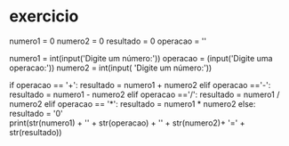 # exercicio

numero1 = 0
numero2 = 0
resultado = 0
operacao = ''

numero1 = int(input('Digite um número:'))
operacao = (input('Digite uma operacao:'))
numero2 = int(input( 'Digite um número:'))

if operacao == '+':
  resultado = numero1 + numero2
elif operacao =='-':
  resultado = numero1 - numero2
elif operacao =='/':
  resultado = numero1 / numero2
elif operacao == '*':
  resultado = numero1 * numero2
else:
  resultado = '0'  
print(str(numero1) + '' + str(operacao) + '' + str(numero2)+ '=' + str(resultado))
